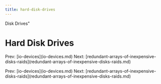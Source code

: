 ```yaml
---
title: hard-disk-drives
---
```


Disk Drives\"

# Hard Disk Drives

Prev: \[io-devices](io-devices.md) Next:
\[redundant-arrays-of-inexpensive-disks-raids](redundant-arrays-of-inexpensive-disks-raids.md)

Prev: \[io-devices](io-devices.md) Next:
\[redundant-arrays-of-inexpensive-disks-raids](redundant-arrays-of-inexpensive-disks-raids.md)
